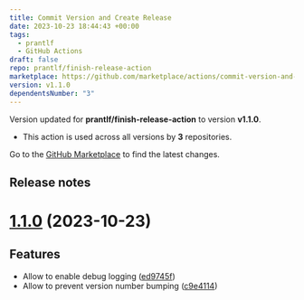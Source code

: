 ```yaml
---
title: Commit Version and Create Release
date: 2023-10-23 18:44:43 +00:00
tags:
  - prantlf
  - GitHub Actions
draft: false
repo: prantlf/finish-release-action
marketplace: https://github.com/marketplace/actions/commit-version-and-create-release
version: v1.1.0
dependentsNumber: "3"
---
```



Version updated for **prantlf/finish-release-action** to version **v1.1.0**.
- This action is used across all versions by **3** repositories.

Go to the [GitHub Marketplace](https://github.com/marketplace/actions/commit-version-and-create-release) to find the latest changes.

## Release notes

# [1.1.0](https://github.com/prantlf/finish-release-action/compare/v1.0.3...v1.1.0) (2023-10-23)

## Features

* Allow to enable debug logging ([ed9745f](https://github.com/prantlf/finish-release-action/commit/ed9745fc8f0788278c799fe73ba09850e407c083))
* Allow to prevent version number bumping ([c9e4114](https://github.com/prantlf/finish-release-action/commit/c9e41146b5a3cf8361082b09ef471f455ca94ef7))

